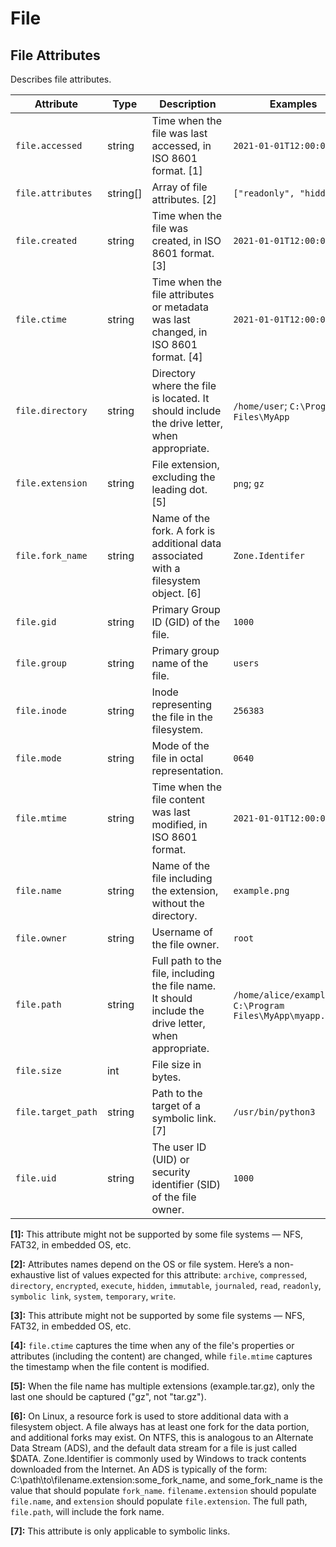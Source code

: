 <!--- Hugo front matter used to generate the website version of this page:
--->

<!-- NOTE: THIS FILE IS AUTOGENERATED. DO NOT EDIT BY HAND. -->
<!-- see templates/registry/markdown/attribute_namespace.md.j2 -->

# File

## File Attributes

Describes file attributes.

| Attribute          | Type     | Description                                                                                           | Examples                                                      | Stability                                                        |
| ------------------ | -------- | ----------------------------------------------------------------------------------------------------- | ------------------------------------------------------------- | ---------------------------------------------------------------- |
| `file.accessed`    | string   | Time when the file was last accessed, in ISO 8601 format. [1]                                         | `2021-01-01T12:00:00Z`                                        | ![Experimental](https://img.shields.io/badge/-experimental-blue) |
| `file.attributes`  | string[] | Array of file attributes. [2]                                                                         | `["readonly", "hidden"]`                                      | ![Experimental](https://img.shields.io/badge/-experimental-blue) |
| `file.created`     | string   | Time when the file was created, in ISO 8601 format. [3]                                               | `2021-01-01T12:00:00Z`                                        | ![Experimental](https://img.shields.io/badge/-experimental-blue) |
| `file.ctime`       | string   | Time when the file attributes or metadata was last changed, in ISO 8601 format. [4]                   | `2021-01-01T12:00:00Z`                                        | ![Experimental](https://img.shields.io/badge/-experimental-blue) |
| `file.directory`   | string   | Directory where the file is located. It should include the drive letter, when appropriate.            | `/home/user`; `C:\Program Files\MyApp`                        | ![Experimental](https://img.shields.io/badge/-experimental-blue) |
| `file.extension`   | string   | File extension, excluding the leading dot. [5]                                                        | `png`; `gz`                                                   | ![Experimental](https://img.shields.io/badge/-experimental-blue) |
| `file.fork_name`   | string   | Name of the fork. A fork is additional data associated with a filesystem object. [6]                  | `Zone.Identifer`                                              | ![Experimental](https://img.shields.io/badge/-experimental-blue) |
| `file.gid`         | string   | Primary Group ID (GID) of the file.                                                                   | `1000`                                                        | ![Experimental](https://img.shields.io/badge/-experimental-blue) |
| `file.group`       | string   | Primary group name of the file.                                                                       | `users`                                                       | ![Experimental](https://img.shields.io/badge/-experimental-blue) |
| `file.inode`       | string   | Inode representing the file in the filesystem.                                                        | `256383`                                                      | ![Experimental](https://img.shields.io/badge/-experimental-blue) |
| `file.mode`        | string   | Mode of the file in octal representation.                                                             | `0640`                                                        | ![Experimental](https://img.shields.io/badge/-experimental-blue) |
| `file.mtime`       | string   | Time when the file content was last modified, in ISO 8601 format.                                     | `2021-01-01T12:00:00Z`                                        | ![Experimental](https://img.shields.io/badge/-experimental-blue) |
| `file.name`        | string   | Name of the file including the extension, without the directory.                                      | `example.png`                                                 | ![Experimental](https://img.shields.io/badge/-experimental-blue) |
| `file.owner`       | string   | Username of the file owner.                                                                           | `root`                                                        | ![Experimental](https://img.shields.io/badge/-experimental-blue) |
| `file.path`        | string   | Full path to the file, including the file name. It should include the drive letter, when appropriate. | `/home/alice/example.png`; `C:\Program Files\MyApp\myapp.exe` | ![Experimental](https://img.shields.io/badge/-experimental-blue) |
| `file.size`        | int      | File size in bytes.                                                                                   |                                                               | ![Experimental](https://img.shields.io/badge/-experimental-blue) |
| `file.target_path` | string   | Path to the target of a symbolic link. [7]                                                            | `/usr/bin/python3`                                            | ![Experimental](https://img.shields.io/badge/-experimental-blue) |
| `file.uid`         | string   | The user ID (UID) or security identifier (SID) of the file owner.                                     | `1000`                                                        | ![Experimental](https://img.shields.io/badge/-experimental-blue) |

**[1]:** This attribute might not be supported by some file systems — NFS, FAT32, in embedded OS, etc.

**[2]:** Attributes names depend on the OS or file system. Here’s a non-exhaustive list of values expected for this attribute: `archive`, `compressed`, `directory`, `encrypted`, `execute`, `hidden`, `immutable`, `journaled`, `read`, `readonly`, `symbolic link`, `system`, `temporary`, `write`.

**[3]:** This attribute might not be supported by some file systems — NFS, FAT32, in embedded OS, etc.

**[4]:** `file.ctime` captures the time when any of the file's properties or attributes (including the content) are changed, while `file.mtime` captures the timestamp when the file content is modified.

**[5]:** When the file name has multiple extensions (example.tar.gz), only the last one should be captured ("gz", not "tar.gz").

**[6]:** On Linux, a resource fork is used to store additional data with a filesystem object. A file always has at least one fork for the data portion, and additional forks may exist.
On NTFS, this is analogous to an Alternate Data Stream (ADS), and the default data stream for a file is just called $DATA. Zone.Identifier is commonly used by Windows to track contents downloaded from the Internet. An ADS is typically of the form: C:\path\to\filename.extension:some_fork_name, and some_fork_name is the value that should populate `fork_name`. `filename.extension` should populate `file.name`, and `extension` should populate `file.extension`. The full path, `file.path`, will include the fork name.

**[7]:** This attribute is only applicable to symbolic links.
